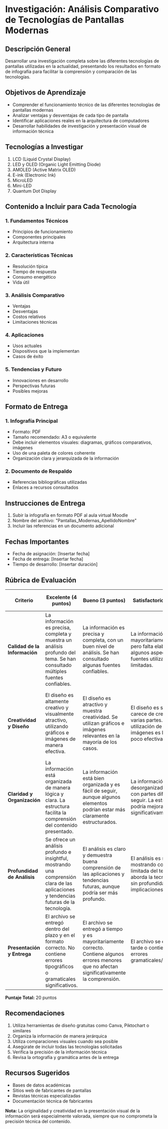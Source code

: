 # Investigación: Análisis Comparativo de Tecnologías de Pantallas Modernas

## Descripción General
Desarrollar una investigación completa sobre las diferentes tecnologías de pantallas utilizadas en la actualidad, presentando los resultados en formato de infografía para facilitar la comprensión y comparación de las tecnologías.

## Objetivos de Aprendizaje
- Comprender el funcionamiento técnico de las diferentes tecnologías de pantallas modernas
- Analizar ventajas y desventajas de cada tipo de pantalla
- Identificar aplicaciones reales en la arquitectura de computadores
- Desarrollar habilidades de investigación y presentación visual de información técnica

## Tecnologías a Investigar
1. LCD (Liquid Crystal Display)
2. LED y OLED (Organic Light Emitting Diode)
3. AMOLED (Active Matrix OLED)
4. E-ink (Electronic Ink)
5. MicroLED
6. Mini-LED
7. Quantum Dot Display

## Contenido a Incluir para Cada Tecnología

### 1. Fundamentos Técnicos
- Principios de funcionamiento
- Componentes principales
- Arquitectura interna

### 2. Características Técnicas
- Resolución típica
- Tiempo de respuesta
- Consumo energético
- Vida útil

### 3. Análisis Comparativo
- Ventajas
- Desventajas
- Costos relativos
- Limitaciones técnicas

### 4. Aplicaciones
- Usos actuales
- Dispositivos que la implementan
- Casos de éxito

### 5. Tendencias y Futuro
- Innovaciones en desarrollo
- Perspectivas futuras
- Posibles mejoras

## Formato de Entrega

### 1. Infografía Principal
- Formato: PDF
- Tamaño recomendado: A3 o equivalente
- Debe incluir elementos visuales: diagramas, gráficos comparativos, imágenes
- Uso de una paleta de colores coherente
- Organización clara y jerarquizada de la información

### 2. Documento de Respaldo
- Referencias bibliográficas utilizadas
- Enlaces a recursos consultados

## Instrucciones de Entrega
1. Subir la infografía en formato PDF al aula virtual Moodle
2. Nombre del archivo: "Pantallas_Modernas_ApellidoNombre"
3. Incluir las referencias en un documento adicional

## Fechas Importantes
- Fecha de asignación: [Insertar fecha]
- Fecha de entrega: [Insertar fecha]
- Tiempo de desarrollo: [Insertar duración]

## Rúbrica de Evaluación

| Criterio | Excelente (4 puntos) | Bueno (3 puntos) | Satisfactorio (2 puntos) | Necesita Mejorar (1 punto) |
|----------|---------------------|------------------|------------------------|--------------------------|
| **Calidad de la Información** | La información es precisa, completa y muestra un análisis profundo del tema. Se han consultado múltiples fuentes confiables. | La información es precisa y completa, con un buen nivel de análisis. Se han consultado algunas fuentes confiables. | La información es mayoritariamente precisa pero falta elaboración en algunos aspectos. Las fuentes utilizadas son limitadas. | La información es incorrecta o incompleta. No se evidencia uso de fuentes confiables. |
| **Creatividad y Diseño** | El diseño es altamente creativo y visualmente atractivo, utilizando gráficos e imágenes de manera efectiva. | El diseño es atractivo y muestra creatividad. Se utilizan gráficos e imágenes relevantes en la mayoría de los casos. | El diseño es simple y carece de creatividad en varias partes. La utilización de gráficos e imágenes es limitada o poco efectiva. | El diseño es poco atractivo y no demuestra creatividad. No se utilizan gráficos o imágenes relevantes. |
| **Claridad y Organización** | La información está organizada de manera lógica y clara. La estructura facilita la comprensión del contenido presentado. | La información está bien organizada y es fácil de seguir, aunque algunos elementos podrían estar más claramente estructurados. | La información es algo desorganizada o confusa, con partes difíciles de seguir. La estructura podría mejorar significativamente. | La información carece de organización lógica y es difícil de entender. |
| **Profundidad de Análisis** | Se ofrece un análisis profundo e insightful, mostrando una comprensión clara de las aplicaciones y tendencias futuras de la tecnología. | El análisis es claro y demuestra buena comprensión de las aplicaciones y tendencias futuras, aunque podría ser más profundo. | El análisis es superficial, mostrando comprensión limitada del tema. Se aborda la tecnología pero sin profundidad en las implicaciones futuras. | No se proporciona un análisis significativo o muestra una comprensión inadecuada de la tecnología. |
| **Presentación y Entrega** | El archivo se entregó dentro del plazo y en el formato correcto. No contiene errores tipográficos o gramaticales significativos. | El archivo se entregó a tiempo y es mayoritariamente correcto. Contiene algunos errores menores que no afectan significativamente la comprensión. | El archivo se entregó tarde o contiene varios errores gramaticales/ortográficos. | El trabajo no se entregó a tiempo o tiene numerosos errores que dificultan la comprensión del contenido. |

**Puntaje Total:** 20 puntos

## Recomendaciones
1. Utiliza herramientas de diseño gratuitas como Canva, Piktochart o similares
2. Organiza la información de manera jerárquica
3. Utiliza comparaciones visuales cuando sea posible
4. Asegúrate de incluir todas las tecnologías solicitadas
5. Verifica la precisión de la información técnica
6. Revisa la ortografía y gramática antes de la entrega

## Recursos Sugeridos
- Bases de datos académicas
- Sitios web de fabricantes de pantallas
- Revistas técnicas especializadas
- Documentación técnica de fabricantes

**Nota:** La originalidad y creatividad en la presentación visual de la información será especialmente valorada, siempre que no comprometa la precisión técnica del contenido.